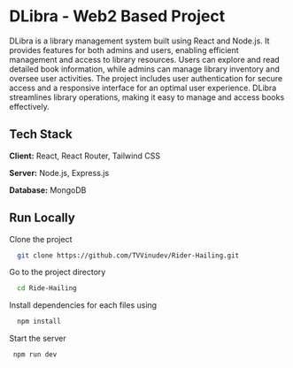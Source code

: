 
# DLibra - Web2 Based Project

DLibra is a library management system built using React and Node.js. It provides features for both admins and users, enabling efficient management and access to library resources. Users can explore and read detailed book information, while admins can manage library inventory and oversee user activities. The project includes user authentication for secure access and a responsive interface for an optimal user experience. DLibra streamlines library operations, making it easy to manage and access books effectively.




## Tech Stack

**Client:** React, React Router, Tailwind CSS

**Server:**  Node.js, Express.js

**Database:** MongoDB

## Run Locally

Clone the project

```bash
  git clone https://github.com/TVVinudev/Rider-Hailing.git
```

Go to the project directory

```bash
  cd Ride-Hailing
```

Install dependencies for each files using

```bash
  npm install
```

Start the server

```bash
 npm run dev
```
